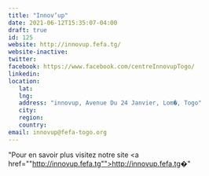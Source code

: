 ```yaml
---
title: "Innov’up"
date: 2021-06-12T15:35:07-04:00
draft: true
id: 125
website: http://innovup.fefa.tg/
website-inactive: 
twitter: 
facebook: https://www.facebook.com/centreInnovupTogo/
linkedin: 
location: 
   lat: 
   lng: 
   address: "innovup, Avenue Du 24 Janvier, Lom�, Togo"
   city: 
   region: 
   country: 
email: innovup@fefa-togo.org
---
```

"Pour en savoir plus visitez notre site <a href=""http://innovup.fefa.tg"">http://innovup.fefa.tg</a>�"
